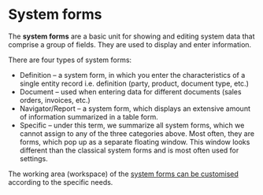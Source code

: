 # System forms 

The <b>system forms</b> are a basic unit for showing and editing system data that comprise a group of fields. Тhey are used to display and enter information.

There are four types of system forms:

- Definition – a system form, in which you enter the characteristics of a single entity record i.e. definition (party, product, document type, etc.)
- Document – used when entering data for different documents (sales orders, invoices, etc.)
- Navigator/Report – a system form, which displays an extensive amount of information summarized in a table form.
- Specific – under this term, we summarize all system forms, which we cannot assign to any of the three categories above. Most often, they are forms, which pop up as a separate floating window. This window looks different than the classical system forms and is most often used for settings.

The working area (workspace) of the [system forms can be customised](https://docs.erp.net/winclient/introduction/system-forms/index.html?q=system%20forms%20can%20be%20customised) according to the specific needs.

